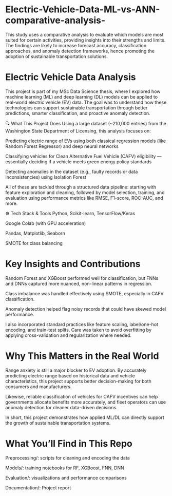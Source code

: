 # Electric-Vehicle-Data-ML-vs-ANN-comparative-analysis-
This study uses a comparative analysis to evaluate which models are most suited for certain activities, providing insights into their strengths and limits. The findings are likely to increase forecast accuracy, classification approaches, and anomaly detection frameworks, hence promoting the adoption of sustainable transportation solutions.

# Electric Vehicle Data Analysis #
This project is part of my MSc Data Science thesis, where I explored how machine learning (ML) and deep learning (DL) models can be applied to real-world electric vehicle (EV) data. The goal was to understand how these technologies can support sustainable transportation through better predictions, smarter classification, and proactive anomaly detection.

🔍 What This Project Does
Using a large dataset (~210,000 entries) from the Washington State Department of Licensing, this analysis focuses on:

Predicting electric range of EVs using both classical regression models (like Random Forest Regressor) and deep neural networks

Classifying vehicles for Clean Alternative Fuel Vehicle (CAFV) eligibility — essentially deciding if a vehicle meets green energy policy standards

Detecting anomalies in the dataset (e.g., faulty records or data inconsistencies) using Isolation Forest

All of these are tackled through a structured data pipeline: starting with feature exploration and cleaning, followed by model selection, training, and evaluation using performance metrics like RMSE, F1-score, ROC-AUC, and more.

⚙️ Tech Stack & Tools
Python, Scikit-learn, TensorFlow/Keras

Google Colab (with GPU acceleration)

Pandas, Matplotlib, Seaborn

SMOTE for class balancing

# Key Insights and Contributions #
Random Forest and XGBoost performed well for classification, but FNNs and DNNs captured more nuanced, non-linear patterns in regression.

Class imbalance was handled effectively using SMOTE, especially in CAFV classification.

Anomaly detection helped flag noisy records that could have skewed model performance.

I also incorporated standard practices like feature scaling, label/one-hot encoding, and train-test splits. Care was taken to avoid overfitting by applying cross-validation and regularization where needed.

 # Why This Matters in the Real World #
Range anxiety is still a major blocker to EV adoption. By accurately predicting electric range based on historical data and vehicle characteristics, this project supports better decision-making for both consumers and manufacturers.

Likewise, reliable classification of vehicles for CAFV incentives can help governments allocate benefits more accurately, and fleet operators can use anomaly detection for cleaner data-driven decisions.

In short, this project demonstrates how applied ML/DL can directly support the growth of sustainable transportation systems.

# What You’ll Find in This Repo #
Preprocessing/: scripts for cleaning and encoding the data

Models/: training notebooks for RF, XGBoost, FNN, DNN

Evaluation/: visualizations and performance comparisons

Documentation/: Project report
